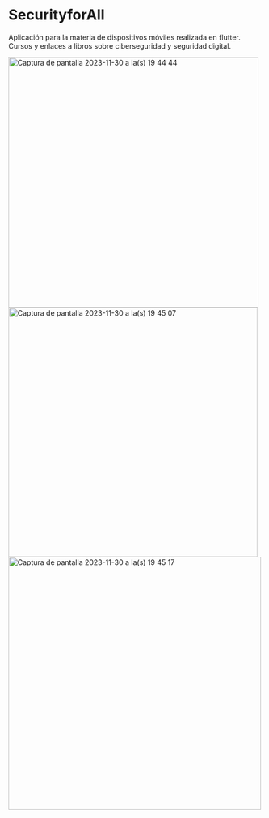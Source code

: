 # SecurityforAll
Aplicación para la materia de dispositivos móviles realizada en flutter. Cursos y enlaces a libros sobre ciberseguridad y seguridad digital.

<img width="495" alt="Captura de pantalla 2023-11-30 a la(s) 19 44 44" src="https://github.com/paodiazs/SecurityforAll/assets/45045278/fd520165-1a97-4737-82c6-c960fea9f01d">
<img width="493" alt="Captura de pantalla 2023-11-30 a la(s) 19 45 07" src="https://github.com/paodiazs/SecurityforAll/assets/45045278/eb5afa4b-e77b-4c64-8e4e-0fcc42b7923e">
<img width="500" alt="Captura de pantalla 2023-11-30 a la(s) 19 45 17" src="https://github.com/paodiazs/SecurityforAll/assets/45045278/54a4d141-c6a0-4345-a405-735072a3a0fd">

